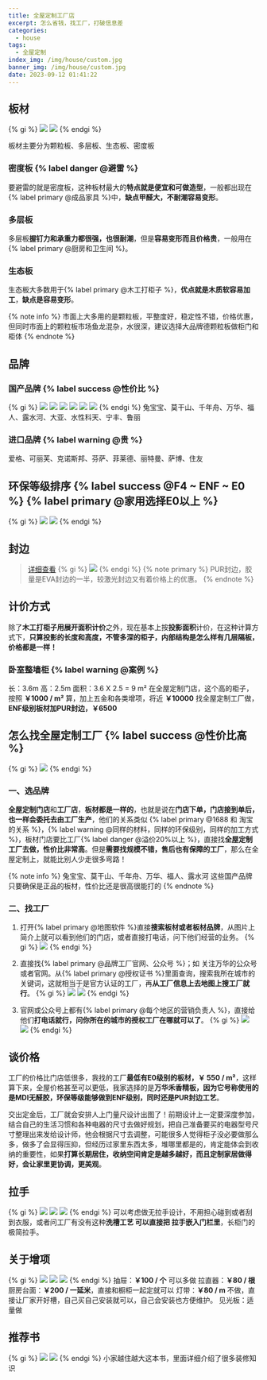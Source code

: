 ```yaml
---
title: 全屋定制工厂店
excerpt: 怎么省钱，找工厂，打破信息差
categories:
  - house
tags:
  - 全屋定制
index_img: /img/house/custom.jpg
banner_img: /img/house/custom.jpg
date: 2023-09-12 01:41:22
---
```


## 板材

{% gi %}
![](/img/house/chooseCustomMade/bancai.jpg)
![](/img/house/chooseCustomMade/bancai2.jpg)
{% endgi %}

板材主要分为颗粒板、多层板、生态板、密度板

### 密度板 {% label danger @避雷 %}
要避雷的就是密度板，这种板材最大的<b class=success-text>特点就是便宜和可做造型</b>，一般都出现在{% label primary @成品家具 %}中，<b class=warning-text>缺点甲醛大，不耐潮容易变形</b>。

### 多层板
多层板<b class=success-text>握钉力和承重力都很强，也很耐潮</b>，但是<b class=warning-text>容易变形而且价格贵</b>，一般用在{% label primary @厨房和卫生间 %}。

### 生态板
生态板大多数用于{% label primary @木工打柜子 %}，<b class=success-text>优点就是木质软容易加工</b>，<b class=warning-text>缺点是容易变形</b>。

{% note info %}
市面上大多用的是颗粒板，平整度好，稳定性不错，价格优惠，但同时市面上的颗粒板市场鱼龙混杂，水很深，建议选择大品牌德颗粒板做柜门和柜体
{% endnote %}

<h2 id="brand">品牌</h2>

### 国产品牌 {% label success @性价比 %}
{% gi %}
![](/img/house/chooseCustomMade/zhpg1.jpg)
![](/img/house/chooseCustomMade/zhpg2.jpg)
![](/img/house/chooseCustomMade/zhpg3.jpg)
![](/img/house/chooseCustomMade/zhpg4.jpg)
![](/img/house/chooseCustomMade/zhpg5.jpg)
![](/img/house/chooseCustomMade/zhpg6.jpg)
{% endgi %}
兔宝宝、莫干山、千年舟、万华、福人、露水河、大亚、水性科天、宁丰、鲁丽

### 进口品牌 {% label warning @贵 %}
爱格、可丽芙、克诺斯邦、芬萨、菲莱德、丽特曼、萨博、住友


## 环保等级排序 {% label success @F4 ~ ENF ~ E0 %} {% label primary @家用选择E0以上 %}

{% gi %}
![](/img/house/chooseCustomMade/huanbaoLv1.jpg)
![](/img/house/chooseCustomMade/huanbaoLv2.jpg)
{% endgi %}

## 封边
> [详细查看](/blog/2023/09/09/house/banding/)
{% gi %}
![](/img/house/chooseCustomMade/fb.jpg)
{% endgi %}
{% note primary %}
PUR封边，胶量是EVA封边的一半，较激光封边又有着价格上的优惠。
{% endnote %}


## 计价方式
除了<b class=warning-text>木工打柜子用展开面积计价</b>之外，现在基本上按<b class=success-text>投影面积</b>计价，在这种计算方式下，<b class=success-text>只算投影的长度和高度，不管多深的柜子，内部结构是怎么样有几层隔板，价格都是一样！</b>

### 卧室整墙柜 {% label warning @案例 %}
长：<font class=info-text>3.6m</font>
高：<font class=info-text>2.5m</font>
面积：<font class=success-text>3.6 X 2.5 = 9 m²</font>
在全屋定制门店，这个高的柜子，按照 <b class=danger-text>￥1000 / m²</b> 算，加上五金和各类增项，将近 <b class=danger-text>￥10000</b>
找全屋定制工厂做，<b class=success-text>ENF级别板材加PUR封边，￥6500</b>


## 怎么找全屋定制工厂 {% label success @性价比高 %}
{% gi %}
![](/img/house/chooseCustomMade/factory.jpg)
{% endgi %}

### 一、选品牌
<b class=warning-text>全屋定制门店</b>和<b class=info-text>工厂店</b>，<b class=warning-text>板材都是一样的</b>，也就是说在<b class=danger-text>门店下单，门店接到单后，也一样会委托去由工厂生产</b>，他们的关系类似 {% label primary @1688 和 淘宝的关系 %}，{% label warning @同样的材料，同样的环保级别，同样的加工方式 %}，板材门店要比工厂{% label danger @溢价20%以上 %}，直接找<b class=success-text>全屋定制工厂去做，性价比非常高</b>。但是<b class=info-text>需要找规模不错，售后也有保障的工厂</b>，那么在全屋定制上，就能比别人少走很多弯路！

{% note info %}
兔宝宝、莫干山、千年舟、万华、福人、露水河 这些国产品牌只要确保是正品的板材，性价比还是很高很能打的
{% endnote %}

### 二、找工厂

1. 打开{% label primary @地图软件 %}直接<b class=info-text>搜索板材或者板材品牌</b>，从图片上简介上就可以看到他们的门店，或者直接打电话，问下他们经营的业务。
{% gi %}
![](/img/house/chooseCustomMade/find1.jpg)
{% endgi %}

2. 直接找{% label primary @品牌工厂官网、公众号 %}；如 关注万华的公众号或者官网。从{% label primary @授权证书 %}里面查询，搜索我所在城市的关键词，这就相当于是官方认证的工厂，再<b class=info-text>从工厂信息上去地图上搜工厂就行</b>。
{% gi %}
![](/img/house/chooseCustomMade/find2.jpg)
![](/img/house/chooseCustomMade/find3.jpg)
{% endgi %}

3. 官网或公众号上都有{% label primary @每个地区的营销负责人 %}，直接给他们<b class=info-text>打电话就行，问你所在的城市的授权工厂在哪就可以了</b>。
{% gi %}
![](/img/house/chooseCustomMade/find3.jpg)
![](/img/house/chooseCustomMade/find4.jpg)
{% endgi %}


## 谈价格

工厂的价格比门店低很多，我找的工厂<b class=success-text>最低有E0级别的板材，￥ 550 / m²</b>，这样算下来，全屋价格甚至可以更低，我家选择的是<b class=warning-text>万华禾香精板，因为它号称使用的是MDI无醛胶，环保等级能够做到ENF级别，同时还是PUR封边工艺</b>。

<font class=warning-text>交出定金后</font>，工厂就会安排人上门量尺设计出图了！<font class=warning-text>前期设计上一定要深度参加</font>，<font class=success-text>结合自己的生活习惯和各种电器的尺寸去做好规划，把自己准备要买的电器型号尺寸整理出来发给设计师</font>，他会根据尺寸去调整，可能很多人觉得柜子没必要做那么多，做多了会显得压抑，但经历过家里东西太多，堆哪里都是的，肯定能体会到收纳的重要性，如果<b class=warning-text>打算长期居住，收纳空间肯定是越多越好，而且定制家居做得好，会让家里更协调，更美观</b>。


## 拉手
{% gi %}
![](/img/house/chooseCustomMade/lashou1.jpg)
![](/img/house/chooseCustomMade/lashou2.jpg)
![](/img/house/chooseCustomMade/lashou3.jpg)
{% endgi %}
可以考虑做无拉手设计，不用担心碰到或者刮到衣服，或者问工厂有没有这种<b class=warning-text>洗槽工艺 可以直接把 拉手嵌入门栏里</b>，长柜门的极简拉手。


## 关于增项
{% gi %}
![](/img/house/chooseCustomMade/zx1.jpg)
![](/img/house/chooseCustomMade/zx2.jpg)
![](/img/house/chooseCustomMade/zx3.jpg)
{% endgi %}
抽屉：<b class=success-text>￥100 / 个</b> 可以多做
拉直器：<b class=success-text>￥80 / 根</b>
厨房台面：<b class=success-text>￥200 / 一延米</b>，直接和橱柜一起定就可以
灯带：<b class=danger-text>￥80 / m </b> 不做，<font class=warning-text>直接让厂家开好槽，自己买自己安装就可以，自己会安装也方便维护。</font>
见光板：适量做


## 推荐书
{% gi %}
![](/img/house/chooseCustomMade/tjs1.jpg)
![](/img/house/chooseCustomMade/tjs2.jpg)
{% endgi %}
小家越住越大这本书，里面详细介绍了很多装修知识